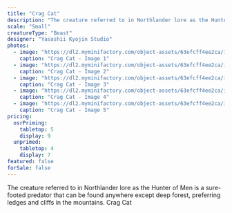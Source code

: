 ```yaml
---
title: "Crag Cat"
description: "The creature referred to in Northlander lore as the Hunter of Men is a sure-footed predator that can be found anywhere except deep forest, preferring ledges and cliffs in the mountains. Crag Cat"
scale: "Small"
creatureType: "Beast"
designer: "Yasashii Kyojin Studio"
photos:
  - image: "https://dl2.myminifactory.com/object-assets/63efcff4ee2ca/images/720X720-cragcat-ps.jpg"
    caption: "Crag Cat - Image 1"
  - image: "https://dl2.myminifactory.com/object-assets/63efcff4ee2ca/images/720X720-cragcat-04.jpg"
    caption: "Crag Cat - Image 2"
  - image: "https://dl2.myminifactory.com/object-assets/63efcff4ee2ca/images/720X720-cragcat-03.jpg"
    caption: "Crag Cat - Image 3"
  - image: "https://dl2.myminifactory.com/object-assets/63efcff4ee2ca/images/720X720-cragcat-scale.jpg"
    caption: "Crag Cat - Image 4"
  - image: "https://dl2.myminifactory.com/object-assets/63efcff4ee2ca/images/230X230-cragcat-20230215-181338-6455a1231b6d3.jpg"
    caption: "Crag Cat - Image 5"
pricing:
  osrPriming:
    tabletop: 5
    display: 9
  unprimed:
    tabletop: 4
    display: 7
featured: false
forSale: false
---
```


The creature referred to in Northlander lore as the Hunter of Men is a sure-footed predator that can be found anywhere except deep forest, preferring ledges and cliffs in the mountains. Crag Cat